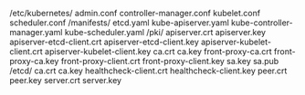 /etc/kubernetes/
    admin.conf
    controller-manager.conf
    kubelet.conf
    scheduler.conf
    /manifests/
        etcd.yaml
        kube-apiserver.yaml
        kube-controller-manager.yaml
        kube-scheduler.yaml
    /pki/
        apiserver.crt
        apiserver.key
        apiserver-etcd-client.crt
        apiserver-etcd-client.key
        apiserver-kubelet-client.crt
        apiserver-kubelet-client.key
        ca.crt
        ca.key
        front-proxy-ca.crt
        front-proxy-ca.key
        front-proxy-client.crt
        front-proxy-client.key
        sa.key
        sa.pub
        /etcd/
            ca.crt
            ca.key
            healthcheck-client.crt
            healthcheck-client.key
            peer.crt
            peer.key
            server.crt
            server.key
